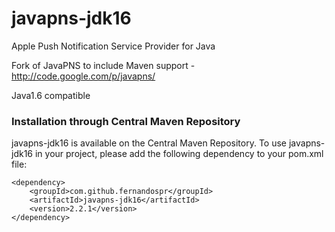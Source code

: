 javapns-jdk16
=============

Apple Push Notification Service Provider for Java

Fork of JavaPNS to include Maven support - http://code.google.com/p/javapns/

Java1.6 compatible


### Installation through Central Maven Repository
javapns-jdk16 is available on the Central Maven Repository.
To use javapns-jdk16 in your project, please add the following dependency to your pom.xml file:
```
<dependency>
	<groupId>com.github.fernandospr</groupId>
	<artifactId>javapns-jdk16</artifactId>
	<version>2.2.1</version>
</dependency>
```
